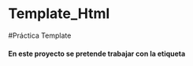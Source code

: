 # Template_Html

#Práctica Template

#### En este proyecto se pretende trabajar con la etiqueta <template> de html el cual nos facilita el trabajo y así evitamos tener que utilizar el innerHTML y tener que crear cada elemento de forma independiente con`createElement.

El elemento HTML <template> es un mecanismo para mantener el contenido HTML del lado del cliente que no se renderiza cuando se carga una página, pero que posteriormente puede ser instanciado durante el tiempo de ejecución empleando JavaScript.
[@bluuweb](https://bluuweb.github.io/javascript/02-dom/#template-html)

#### Este el el [link](https://github.com/DraxusTDEV/Template_Html) del proyecto en Github por si le quieres echar un vistazo y regalarme un star no sin antes darle las gracias a [@bluuweb](https://bluuweb.github.io/) por medio del cual me guié para realizar este proyecto.
